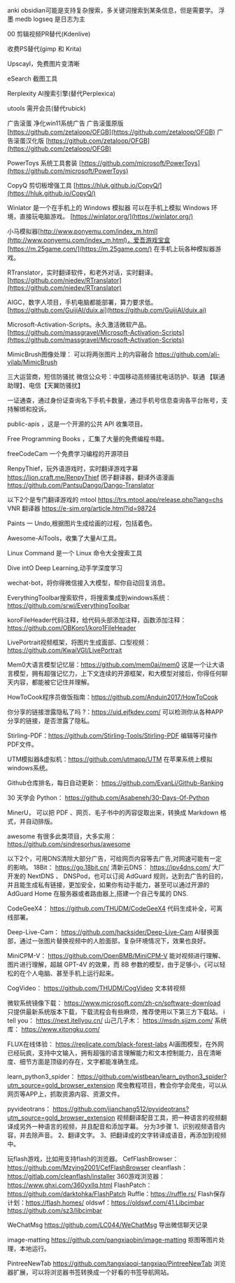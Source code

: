 anki  obsidian可能是支持复杂搜索，多关键词搜索到某条信息，但是需要学。 浮墨  medb logseq 是日志为主

00
剪辑视频PR替代(Kdenlive)  

收费PS替代(gimp 和 Krita)

Upscayl，免费图片变清晰

eSearch 截图工具

Rerplexity AI搜索引擎(替代Perplexica)

utools 需开会员(替代rubick)

广告滚蛋 净化win11系统广告
广告滚蛋原版
[https://github.com/zetaloop/OFGB](https://github.com/zetaloop/OFGB)
广告滚蛋汉化版
[https://github.com/zetaloop/OFGB](https://github.com/zetaloop/OFGB)

PowerToys 系统工具套装
[https://github.com/microsoft/PowerToys](https://github.com/microsoft/PowerToys)

CopyQ 剪切板增强工具
[https://hluk.github.io/CopyQ/](https://hluk.github.io/CopyQ/)

Winlator 是一个在手机上的 Windows 模拟器
可以在手机上模拟 Windows 环境，直接玩电脑游戏。
[https://winlator.org/](https://winlator.org/)

小马模拟器[http://www.ponyemu.com/index_m.html](http://www.ponyemu.com/index_m.html)，爱吾游戏宝盒[https://m.25game.com/](https://m.25game.com/) 在手机上玩各种模拟器游戏。

RTranslator，实时翻译软件，和老外对话，实时翻译。[https://github.com/niedev/RTranslator](https://github.com/niedev/RTranslator)

AIGC，数字人项目，手机电脑都能部署，算力要求低。[https://github.com/GuijiAI/duix.ai](https://github.com/GuijiAI/duix.ai)

Microsoft-Activation-Scripts。永久激活微软产品。[https://github.com/massgravel/Microsoft-Activation-Scripts](https://github.com/massgravel/Microsoft-Activation-Scripts)

MimicBrush图像处理：
可以将两张图片上的内容融合
https://github.com/ali-vilab/MimicBrush

三大运营商，短信防骚扰
微信公众号：中国移动高频骚扰电话防护、联通 【联通助理】、电信【天翼防骚扰】

一证通查，通过身份证查询名下手机卡数量，通过手机号信息查询各平台账号，支持解绑和投诉。

public-apis ，这是一个开源的公共 API 收集项目。

Free Programming Books ，汇集了大量的免费编程书籍。

freeCodeCam 一个免费学习编程的开源项目

RenpyThief，玩外语游戏时，实时翻译游戏字幕
https://lion.craft.me/RenpyThief
团子翻译器，翻译外语漫画
https://github.com/PantsuDango/Dango-Translator

以下2个是专门翻译游戏的
mtool
https://trs.mtool.app/release.php?lang=chs
VNR 翻译器
https://e-sim.org/article.html?id=98724

Paints 一 Undo,根据图片生成绘画的过程，包括着色。

Awesome-AlTools，收集了大量AI工具。

Linux Command 是一个 Linux 命令大全搜索工具

Dive intO Deep Learning,动手学深度学习

wechat-bot，将你得微信接入大模型，帮你自动回复消息。

EverythingToolbar搜索软件，将搜索集成到windows系统：https://github.com/srwi/EverythingToolbar

koroFileHeader代码注释，给代码头部添加注释，函数添加注释：https://github.com/OBKoro1/koro1FileHeader

LivePortrait视频框架，将图片生成面部、口型视频：https://github.com/KwaiVGI/LivePortrait

Mem0大语言模型记忆层：https://github.com/mem0ai/mem0 这是一个让大语言模型，拥有超强记忆力，上下文连续的开源框架，和大模型对接后，你得任何聊天内容，都能被它记住并理解。

HowToCook程序员做饭指南：https://github.com/Anduin2017/HowToCook

你分享的链接泄露隐私了吗 ?：https://uid.ejfkdev.com/
可以检测你从各种APP分享的链接，是否泄露了隐私。

Stirling-PDF：https://github.com/Stirling-Tools/Stirling-PDF
编辑等可操作PDF文件。

UTM模拟器&虚拟机：https://github.com/utmapp/UTM
在苹果系统上模拟windows系统。

Github仓库排名，每日自动更新：
https://github.com/EvanLi/Github-Ranking

30 天学会 Python：
https://github.com/Asabeneh/30-Days-Of-Python

MinerU， 可以把 PDF 、网页、毛子书中的丙容促取出来，转换成 Markdown 格式，并自动排版。

awesome 有很多此类项目，大多实用：
https://github.com/sindresorhus/awesome

以下2个，可用DNS清除大部分广告，可给网页内容等去广告,对网速可能有一定的影响。
18Bit：
https://go.18bit.cn/
清新云DNS：
https://ipv4dns.com/
大厂开发的 NextDNS 、 DNSPod，也可以订阅 AdGuard 规则，达到去广告的目的，并且能生成私有链接，更加安全，如果你有动手能力，甚至可以通过开源的 AdGuard Home 在服务器或者路由器上,搭建一个自己专属的 DNS.

CodeGeeX4：
https://github.com/THUDM/CodeGeeX4
代码生成补全，可离线部署。

Deep-Live-Cam：
https://github.com/hacksider/Deep-Live-Cam
AI替换面部，通过一张图片替换视频中的人脸面部，复杂环境情况下，效果也良好。

MiniCPM-V：
https://github.com/OpenBMB/MiniCPM-V
能对视频进行理解、图片进行理解，超越 GPT-4V 的效果，而 8B 参数的模型，由于足够小，《可以轻松的在个人电脑、甚至手机上运行起来。

CogVideo：
https://github.com/THUDM/CogVideo
文本转视频

微软系统镜像下载：
https://www.microsoft.com/zh-cn/software-download
只提供最新系统版本下载，下载流程会有些麻烦，推荐使用以下第三方下载站。
i tell you：
https://next.itellyou.cn/
山己几子木：
https://msdn.sjjzm.com/
系统库：
https://www.xitongku.com/

FLUX在线体验：
https://replicate.com/black-forest-labs
AI画图模型，在外网已经玩疯，支持中文输入，拥有超强的语言理解能力和文本控制能力，且在清晰度、细节方面是顶级的存在，文字都能准确生成。

learn_python3_spider：
https://github.com/wistbean/learn_python3_spider?utm_source=gold_browser_extension
爬虫教程项目，教会你学会爬虫，可以从网页等APP上，抓取资源内容、资源文件。

pyvideotrans：
https://github.com/jianchang512/pyvideotrans?utm_source=gold_browser_extension
视频翻译配音工具，把一种语言的视频翻译成另外一种语言的视频，并且配音和添加字幕。
分为3步骤
1、识别视频语音内容，并去除声音。
2、翻译文字。
3、把翻译成的文字转译成语音，再添加到视频中。

玩flash游戏，比如用支持flash的浏览器。
CefFlashBrowser：https://github.com/Mzying2001/CefFlashBrowser
cleanflash：https://gitlab.com/cleanflash/installer
360游戏浏览器：https://www.ghxi.com/360yxllq.html
FlashPatch：https://github.com/darktohka/FlashPatch
Ruffle：https://ruffle.rs/
Flash保存计划：https://flash.homes/
oldswf：https://oldswf.com/41.Libcimbar
https://github.com/sz3/libcimbar

WeChatMsg
https://github.com/LC044/WeChatMsg
导出微信聊天记录

image-matting
https://github.com/pangxiaobin/image-matting
抠图等图片处理，本地运行。

PintreeNewTab
https://github.com/tangxiaoqi-tangxiao/PintreeNewTab
浏览器扩展，可以将浏览器书签转换成一个好看的书签导航网站。